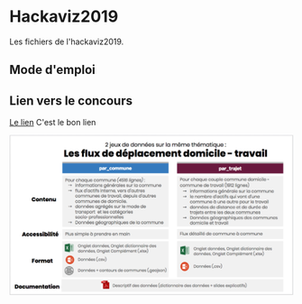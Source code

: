 # Hackaviz2019
Les fichiers de l'hackaviz2019.

## Mode d'emploi


## Lien vers le concours
[Le lien](http://toulouse-dataviz.fr/hackaviz-2019-2)
C'est le bon lien 


![](Intro.png)